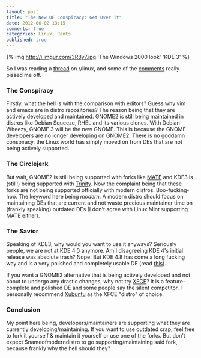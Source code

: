 ```yaml
---
layout: post
title: "The New DE Conspiracy: Get Over It"
date: 2012-06-02 13:15
comments: true
categories: Linux, Rants 
published: true
---
```


{% img http://i.imgur.com/3R8y7.jpg 'The Windows 2000 look' 'KDE 3' %}

So I was reading a [thread](http://www.reddit.com/r/linux/comments/ugayi/linus_torvalds_on_gnome3_tell_us_what_you_really/) on r/linux, 
and some of the [comments](http://www.reddit.com/r/linux/comments/ugayi/linus_torvalds_on_gnome3_tell_us_what_you_really/c4vb5il) really pissed me off.

<!-- more -->

### The Conspiracy


Firstly, what the hell is with the comparison with editors? Guess why vim and emacs are in distro repositories? The reason being that they are actively
developed and maintained. GNOME2 is still being maintained in distros like Debian Squeeze, RHEL and its various clones. With Debian Wheezy, GNOME 3 will
be the new GNOME. This is because the GNOME developers are no longer developing on GNOME2. There is no goddamn conspiracy, the Linux world has simply 
moved on from DEs that are not being actively supported.


### The Circlejerk


But wait, GNOME2 is still being supported with forks like [MATE](http://mate-desktop.org/) and KDE3 is (still!) being supported with [Trinity](http://www.trinitydesktop.org/).
Now the complaint being that these forks are not being supported officially with modern distros. Boo-fucking-hoo. The keyword here being *modern*. A modern distro should focus on 
maintaining DEs that are current and not waste precious maintainer time on (frankly speaking) outdated DEs (I don't agree with Linux Mint supporting MATE either). 


### The Savior

Speaking of KDE3, why would you want to use it anyways? Seriously people, we are not at KDE 4.0 anymore. Am I disagreeing KDE 4's initial release was absolute trash? Nope. But KDE 4.8
has come a long fucking way and is a very polished and completely usable DE (read [this](http://asininetech.com/2012/01/27/why-kde-is-the-future/)).

If you want a GNOME2 alternative that is being actively developed and not about to undergo any drastic changes, why not try [XFCE](http://www.xfce.org/)? It is a feature-complete
and polished DE and some people say the silent competitor. I personally recommend [Xubuntu](http://xubuntu.org/) as the XFCE "distro" of choice.


### Conclusion


My point here being, developers/maintainers are supporting what they are currently developing/maintaining. If you want to use outdated crap, feel free to fork it yourself & maintain
it yourself or use one of the forks. But don't expect $nameofmoderndistro to go supporting/maintaining said fork, because frankly why the hell should they?

